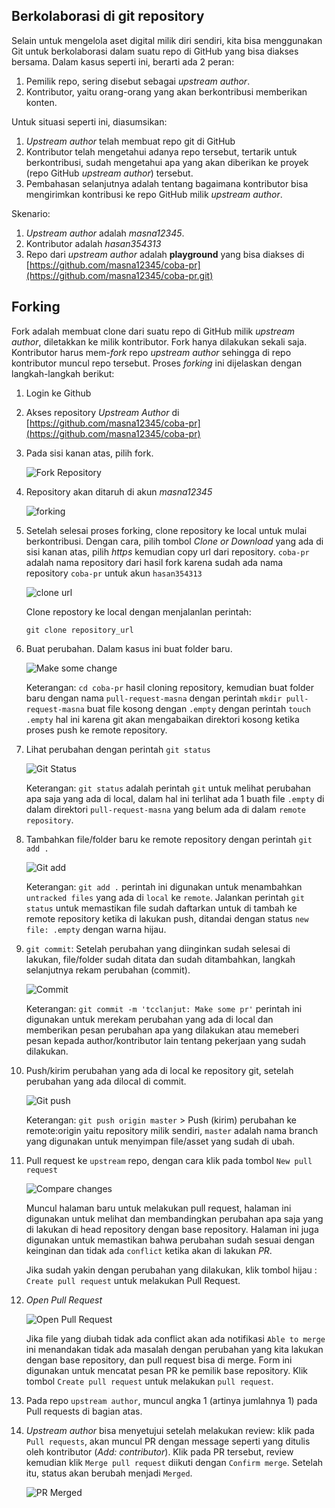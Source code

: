 ## Berkolaborasi di git repository

Selain untuk mengelola aset digital milik diri sendiri, kita bisa menggunakan Git untuk berkolaborasi dalam suatu repo di GitHub yang bisa diakses bersama. Dalam kasus seperti ini, berarti ada 2 peran:

1. Pemilik repo, sering disebut sebagai *upstream author*.
2. Kontributor, yaitu orang-orang yang akan berkontribusi memberikan konten.

Untuk situasi seperti ini, diasumsikan:

1. *Upstream author* telah membuat repo git di GitHub
2. Kontributor telah mengetahui adanya repo tersebut, tertarik untuk berkontribusi, sudah mengetahui apa yang akan diberikan ke proyek (repo GitHub *upstream author*) tersebut.
3. Pembahasan selanjutnya adalah tentang bagaimana kontributor bisa mengirimkan kontribusi ke repo GitHub milik *upstream author*.

Skenario:

1. *Upstream author* adalah *masna12345*.
2. Kontributor adalah *hasan354313*
3. Repo dari *upstream author* adalah **playground** yang bisa diakses di [https://github.com/masna12345/coba-pr](https://github.com/masna12345/coba-pr.git)

## Forking

Fork adalah membuat clone dari suatu repo di GitHub milik *upstream author*, diletakkan ke milik kontributor. Fork hanya dilakukan sekali saja. Kontributor harus mem-*fork* repo *upstream author* sehingga di repo kontributor muncul repo tersebut. Proses *forking* ini dijelaskan dengan langkah-langkah berikut:

1. Login ke Github
2. Akses repository *Upstream Author* di [https://github.com/masna12345/coba-pr](https://github.com/masna12345/coba-pr)

3. Pada sisi kanan atas, pilih fork.

    ![Fork Repository](images/fork1.jpg)

4. Repository akan ditaruh di akun  *masna12345*

    ![forking](images/fork2.jpg)

5. Setelah selesai proses forking, clone repository ke local untuk mulai berkontribusi. Dengan cara, pilih tombol *Clone or Download* yang ada di sisi kanan atas, pilih *https* kemudian copy url dari repository. `coba-pr` adalah nama repository dari hasil fork karena sudah ada nama repository `coba-pr` untuk akun `hasan354313`

    ![clone url](images/1.jpg)

    Clone repostory ke local dengan menjalanlan perintah:

    ```git clone repository_url```

6. Buat perubahan. Dalam kasus ini buat folder baru.

    ![Make some change](images/2.jpg)

    Keterangan: `cd coba-pr` hasil cloning repository, kemudian buat folder baru dengan nama `pull-request-masna` dengan perintah `mkdir pull-request-masna` buat file kosong dengan `.empty` dengan perintah `touch .empty` hal ini karena git akan mengabaikan direktori kosong ketika proses push ke remote repository.

7. Lihat perubahan dengan perintah `git status`

    ![Git Status](images/7.jpg)

    Keterangan: `git status` adalah perintah `git` untuk melihat perubahan apa saja yang ada di local, dalam hal ini terlihat ada 1 buath file `.empty` di dalam direktori `pull-request-masna` yang belum ada di dalam `remote repository`.

8. Tambahkan file/folder baru ke remote repository dengan perintah `git add .`

    ![Git add](images/8.jpg)


    Keterangan: `git add .` perintah ini digunakan untuk menambahkan `untracked files` yang ada di `local` ke `remote`. Jalankan perintah `git status` untuk memastikan file sudah daftarkan untuk di tambah ke remote repository ketika di lakukan push, ditandai dengan status `new file: .empty` dengan warna hijau.

9. `git commit`: Setelah perubahan yang diinginkan sudah selesai di lakukan, file/folder sudah ditata dan sudah ditambahkan, langkah selanjutnya rekam perubahan (commit).

    ![Commit](images/5.jpg)

    Keterangan: `git commit -m 'tcclanjut: Make some pr'` perintah ini digunakan untuk merekam perubahan yang ada di local dan memberikan pesan perubahan apa yang dilakukan atau memeberi pesan kepada author/kontributor lain tentang pekerjaan yang sudah dilakukan.

10. Push/kirim perubahan yang ada di local ke repository git, setelah perubahan yang ada dilocal di commit.

    ![Git push](images/4.jpg)

    Keterangan: `git push origin master` > Push (kirim) perubahan ke remote:origin yaitu repository milik sendiri, `master` adalah nama branch yang digunakan untuk menyimpan file/asset yang sudah di ubah.


11. Pull request ke `upstream` repo, dengan cara klik pada tombol `New pull request`

    ![Compare changes](images/pullreuest2.jpg)

    Muncul halaman baru untuk melakukan pull request, halaman ini digunakan untuk melihat dan membandingkan perubahan apa saja yang di lakukan di head repository dengan base repository. Halaman ini juga digunakan untuk memastikan bahwa perubahan sudah sesuai dengan keinginan dan tidak ada `conflict` ketika akan di lakukan *PR*.

    Jika sudah yakin dengan perubahan yang dilakukan, klik tombol hijau : `Create pull request` untuk melakukan Pull Request.

12. *Open Pull Request*

    ![Open Pull Request](images/pullreuest3.jpg)

    Jika file yang diubah tidak ada conflict akan ada notifikasi `Able to merge` ini menandakan tidak ada masalah dengan perubahan yang kita lakukan dengan base repository, dan pull request bisa di merge. Form ini digunakan untuk mencatat pesan PR ke pemilik base repository. Klik tombol `Create pull request` untuk melakukan `pull request`.


13. Pada repo `upstream author`, muncul angka 1 (artinya jumlahnya 1) pada Pull requests di bagian atas.

14. *Upstream author* bisa menyetujui setelah melakukan review: klik pada ```Pull requests```, akan muncul PR dengan message seperti yang ditulis oleh kontributor (*Add: contributor*). Klik pada PR tersebut, review kemudian klik ```Merge pull request``` diikuti dengan ```Confirm merge```. Setelah itu, status akan berubah menjadi ```Merged```.

    ![PR Merged](images/pullreuest5.jpg)